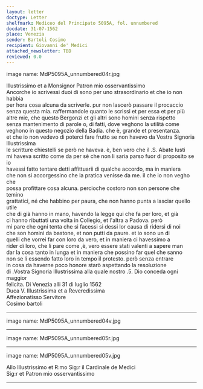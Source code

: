 ```yaml
---
layout: letter
doctype: Letter
shelfmark: Mediceo del Principato 5095A, fol. unnumbered
docdate: 31-07-1562
place: Venezia
sender: Bartoli Cosimo
recipient: Giovanni de' Medici
attached_newsletter: TBD
reviewed: 0.0
---
```


image name: MdP5095A_unnumbered04r.jpg  
  
  
Illustrissimo et a Monsignor Patron mio osservantissimo  
Ancorche io scrivessi duoi dì sono per uno strasordinario et che io non habbia  
per hora cosa alcuna da scriverle. pur non lascerò passare il procaccio  
senza questa mia. raffermandole quanto le scrissi et per essa et per più  
altre mie, che questo Bergonzi et gli altri sono homini senza rispetto  
senza mantenimento di parole o, di fatti, dove veghono la utilità come  
veghono in questo negozio della Badia. che è, grande et presentanza.  
et che io non vedevo di poterci fare frutto se non havevo da Vostra Signoria Illustrissima  
le scritture chiestelli se però ne haveva. è, ben vero che il .S. Abate Iusti  
mi haveva scritto come da per sè che non li saria parso fuor di proposito se io  
havessi fatto tentare detti affittuarii di qualche accordo, ma in maniera  
che non si accorgessino che la pratica venisse da me. il che io non vegho che  
possa profittare cosa alcuna. percioche costoro non son persone che temino  
grattatici, né che habbino per paura, che non hanno punta a lasciar quello utile  
che di già hanno in mano, havendo la legge qui che fa per loro, et già  
ci hanno ributtati una volta in Collegio, et l'altra a Padova. però  
mi pare che ogni tenta che si facessi si dessi lor causa di ridersi di noi  
che son homini da bastone, et non putti da paure. et io sono un di  
quelli che vorrei far con loro da vero, et in maniera ci havessimo a  
rider di loro, che li pare come ,è, vero essere stati valenti a sapere man  
dar la cosa tanto in lunga et in maniera che possino far quel che sanno  
non se li essendo fatto loro in tempo il protesto. però senza entrare  
in cosa da haverne poco honore starò aspettando la resoluzione  
di .Vostra Signoria Illustrissima alla quale nostro .5. Dio conceda ogni maggior  
felicita. Di Venezia alli 31 di luglio 1562  
Duca V. Illustrissima et a  Reveredissima  
Affezionatisso Servitore  
Cosimo bartoli  
  
---  

image name: MdP5095A_unnumbered04v.jpg  
  
  
  
---  

image name: MdP5095A_unnumbered05r.jpg  
  
  
  
---  

image name: MdP5095A_unnumbered05v.jpg  
  
  
Allo Illustrissimo et R:mo Sig:r il Cardinale de Medici  
Sig:r et Patron mio osservantissimo  
  
---  

